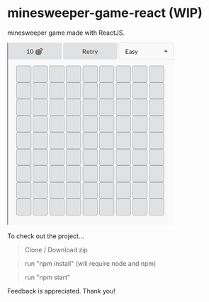 # minesweeper-game-react (WIP)

minesweeper game made with ReactJS.

![](minesweeper.gif)

To check out the project...

> Clone / Download zip

> run "npm install" (will require node and npm)

> run "npm start"

Feedback is appreciated. Thank you!
